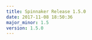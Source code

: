 ```yaml
---
title: Spinnaker Release 1.5.0
date: 2017-11-08 18:50:36
major_minor: 1.5
version: 1.5.0
---
```


<script src="https://gist.github.com/spinnaker-release/d3d2ca93ebcc0fce546323723dee65ea.js"></script>
